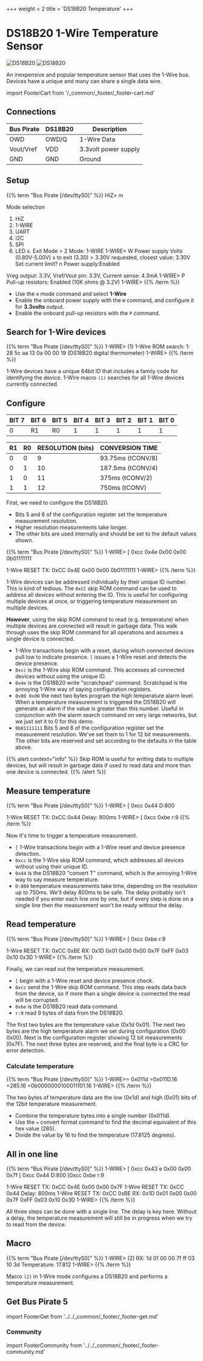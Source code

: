 +++
weight = 2
title = 'DS18B20 Temperature'
+++


# DS18B20 1-Wire Temperature Sensor

![DS18B20](./img/ds18b20-sch2.png) ![DS18B20](./img/ds18b20-pin2.png) 

An inexpensive and popular temperature sensor that uses the 1-Wire bus. Devices have a unique and many can share a single data wire. 

import FooterCart from '/_common/_footer/_footer-cart.md'

<FooterCart/>

## Connections

|Bus Pirate|DS18B20|Description|
|-|-|-|
|OWD|OWD/Q|1-Wire Data|
|Vout/Vref|VDD|3.3volt power supply|
|GND|GND|Ground|

## Setup

{{% term "Bus Pirate [/dev/ttyS0]" %}}
<span className="bp-prompt">HiZ></span> m

<span className="bp-info">Mode selection</span>
 1. <span className="bp-info">HiZ</span>
 2. <span className="bp-info">1-WIRE</span>
 3. <span className="bp-info">UART</span>
 4. <span className="bp-info">I2C</span>
 5. <span className="bp-info">SPI</span>
 6. <span className="bp-info">LED</span>
 x. <span className="bp-info">Exit</span>
<span className="bp-prompt">Mode ></span> 2
<span className="bp-info">Mode:</span> 1-WIRE
<span className="bp-prompt">1-WIRE></span> W
<span className="bp-info">Power supply
Volts (0.80V-5.00V)</span>
<span className="bp-prompt">x to exit (3.30) ></span> 
<span className="bp-float">3.30</span>V<span className="bp-info"> requested, closest value: <span className="bp-float">3.30</span></span>V
Set current limit?
n
<span className="bp-info">Power supply:</span>Enabled
<span className="bp-info">
Vreg output: <span className="bp-float">3.3</span></span>V<span className="bp-info">, Vref/Vout pin: <span className="bp-float">3.3</span></span>V<span className="bp-info">, Current sense: <span className="bp-float">4.3</span></span>mA<span className="bp-info">
</span>
<span className="bp-prompt">1-WIRE></span> P
<span className="bp-info">Pull-up resistors:</span> Enabled (10K ohms @ <span className="bp-float">3.2</span>V)
<span className="bp-prompt">1-WIRE></span>
{{% /term %}}

- Use the ```m``` mode command and select **1-Wire**
- Enable the onboard power supply with the ```W``` command, and configure it for **3.3volts** output.
- Enable the onboard pull-up resistors with the ```P``` command.

## Search for 1-Wire devices

{{% term "Bus Pirate [/dev/ttyS0]" %}}
<span className="bp-prompt">1-WIRE></span> (1)
1-Wire ROM search:
1: 28 5c aa 13 0a 00 00 19 (DS18B20 digital thermometer)
<span className="bp-prompt">1-WIRE></span> 
{{% /term %}}

1-Wire devices have a unique 64bit ID that includes a family code for identifying the device. 1-Wire macro ```(1)``` searches for all 1-Wire devices currently connected.

## Configure

|BIT 7| BIT 6| BIT 5| BIT 4| BIT 3| BIT 2| BIT 1| BIT 0|
|-|-|-|-|-|-|-|-|
|0|R1|R0|1| 1| 1| 1| 1|

|R1|R0|RESOLUTION (bits)|CONVERSION TIME|
|---|---|---|---|
|0|0|9|93.75ms (tCONV/8)|
|0|1|10|187.5ms (tCONV/4)|
|1|0|11|375ms (tCONV/2)|
|1|1|12|750ms (tCONV)|

First, we need to configure the DS18B20. 
- Bits 5 and 6 of the configuration register set the temperature measurement resolution. 
- Higher resolution measurements take longer.
- The other bits are used internally and should be set to the default values shown.

{{% term "Bus Pirate [/dev/ttyS0]" %}}
<span className="bp-prompt">1-WIRE></span> [ 0xcc 0x4e 0x00 0x00 0b01111111

1-Wire RESET
<span className="bp-info">TX:</span> 0x<span className="bp-float">CC</span> 0x<span className="bp-float">4E</span> 0x<span className="bp-float">00</span> 0x<span className="bp-float">00</span> 0b0111<span className="bp-float">1111</span> 
<span className="bp-prompt">1-WIRE></span>
{{% /term %}}

1-Wire devices can be addressed individually by their unique ID number. This is kind of tedious. The ```0xCC``` skip ROM command can be used to address all devices without entering the ID. This is useful for configuring multiple devices at once, or triggering temperature measurement  on multiple devices. 

**However**, using the skip ROM command to read (e.g. temperature) when multiple devices are connected will result in garbage data. This walk through uses the skip ROM command for all operations and assumes a single device is connected.

- 1-Wire transactions begin with a reset, during which connected devices pull low to indicate presence. ```[``` issues a 1-Wire reset and detects the device presence.
- ```0xcc``` is the 1-Wire skip ROM command. This accesses all connected devices without using the unique ID.
- ```0x4e``` is the DS18B20 write "scratchpad" command. Scratchpad is the annoying 1-Wire way of saying configuration registers.
- ```0x00 0x00``` the next two bytes program the high temperature alarm level. When a temperature measurement is triggered the DS18B20 will generate an alarm if the value is greater than this number. Useful in conjunction with the alarm search command on very large networks, but we just set it to 0 for this demo.
- ```0b01111111``` Bits 5 and 6 of the configuration register set the measurement resolution. We've set them to 1 for 12 bit measurements. The other bits are reserved and set according to the defaults in the table above.

{{% alert context="info" %}}
Skip ROM is useful for writing data to multiple devices, but will result in garbage data if used to read data and more than one device is connected.
{{% /alert %}}

## Measure temperature

{{% term "Bus Pirate [/dev/ttyS0]" %}}
<span className="bp-prompt">1-WIRE></span> [ 0xcc 0x44 D:800

1-Wire RESET
<span className="bp-info">TX:</span> 0x<span className="bp-float">CC</span> 0x<span className="bp-float">44</span> 
<span className="bp-info">Delay:</span> <span className="bp-float">800</span>ms
<span className="bp-prompt">1-WIRE></span> [ 0xcc 0xbe r:9
{{% /term %}}

Now it's time to trigger a temperature measurement.
- ```[``` 1-Wire transactions begin with a 1-Wire reset and device presence detection.
- ```0xcc``` is the 1-Wire skip ROM command, which addresses all devices without using their unique ID.
- ```0x44``` is the DS18B20 "convert T" command, which is the annoying 1-Wire way to say measure temperature.
- ```D:800``` temperature measurements take time, depending on the resolution up to 750ms. We'll delay 800ms to be safe. The delay probably isn't needed if you enter each line one by one, but if every step is done on a single line then the measurement won't be ready without the delay.

## Read temperature
{{% term "Bus Pirate [/dev/ttyS0]" %}}
<span className="bp-prompt">1-WIRE></span> [ 0xcc 0xbe r:9

1-Wire RESET
<span className="bp-info">TX:</span> 0x<span className="bp-float">CC</span> 0x<span className="bp-float">BE</span> 
<span className="bp-info">RX:</span> 0x<span className="bp-float">1D</span> 0x<span className="bp-float">01</span> 0x<span className="bp-float">00</span> 0x<span className="bp-float">00</span> 0x<span className="bp-float">7F</span> 0x<span className="bp-float">FF</span> 0x<span className="bp-float">03</span> 0x<span className="bp-float">10</span> 
    0x<span className="bp-float">3D</span> 
<span className="bp-prompt">1-WIRE></span> 
{{% /term %}}

Finally, we can read out the temperature measurement.
- ```[``` begin with a 1-Wire reset and device presence check.
- ```0xcc``` send the 1-Wire skip ROM command. This step reads data back from the device, so if more than a single device is connected the read will be corrupted.
- ```0xbe``` is the DS18B20 read data command.
- ```r:9``` read 9 bytes of data from the DS18B20. 

The first two bytes are the temperature value (0x1d 0x01). The next two bytes are the high temperature alarm we set during configuration (0x00 0x00). Next is the configuration register showing 12 bit measurements (0x7F). The next three bytes are reserved, and the final byte is a CRC for error detection.

### Calculate temperature

{{% term "Bus Pirate [/dev/ttyS0]" %}}
<span className="bp-prompt">1-WIRE></span>= 0x011d
 =0x011D.16 =285.16 =0b0000000100011101.16
<span className="bp-prompt">1-WIRE></span>
{{% /term %}}

The two bytes of temperature data are the low (0x1d) and high (0x01) bits of the 12bit temperature measurement.
- Combine the temperature bytes into a single number (0x011d).
- Use the ```=``` convert format command to find the decimal equivalent of this hex value (285).
- Divide the value by 16 to find the temperature (17.8125 degrees).

## All in one line

{{% term "Bus Pirate [/dev/ttyS0]" %}}
<span className="bp-prompt">1-WIRE></span> [ 0xcc 0x43 e 0x00 0x00 0x7f [ 0xcc 0x44 D:800 [0xcc 0xbe r:9

1-Wire RESET
<span className="bp-info">TX:</span> 0x<span className="bp-float">CC</span> 0x<span className="bp-float">4E</span> 0x<span className="bp-float">00</span> 0x<span className="bp-float">00</span> 0x<span className="bp-float">7F</span> 
1-Wire RESET
<span className="bp-info">TX:</span> 0x<span className="bp-float">CC</span> 0x<span className="bp-float">44</span> 
<span className="bp-info">Delay:</span> <span className="bp-float">800</span>ms
1-Wire RESET
<span className="bp-info">TX:</span> 0x<span className="bp-float">CC</span> 0x<span className="bp-float">BE</span> 
<span className="bp-info">RX:</span> 0x<span className="bp-float">1D</span> 0x<span className="bp-float">01</span> 0x<span className="bp-float">00</span> 0x<span className="bp-float">00</span> 0x<span className="bp-float">7F</span> 0x<span className="bp-float">FF</span> 0x<span className="bp-float">03</span> 0x<span className="bp-float">10</span> 
    0x<span className="bp-float">3D</span> 
<span className="bp-prompt">1-WIRE></span> 
{{% /term %}}

All three steps can be done with a single line. The delay is key here. Without a delay, the temperature measurement will still be in progress when we try to read from the device.

## Macro

{{% term "Bus Pirate [/dev/ttyS0]" %}}
<span className="bp-prompt">1-WIRE></span> (2)
RX: 1d 01 00 00 7f ff 03 10 3d
Temperature: 17.812
<span className="bp-prompt">1-WIRE></span> 
{{% /term %}}

Macro ```(2)``` in 1-Wire mode configures a DS18B20 and performs a temperature measurement.

## Get Bus Pirate 5
import FooterGet from '../../_common/_footer/_footer-get.md'

<FooterGet/>

### Community
import FooterCommunity from '../../_common/_footer/_footer-community.md'

<FooterCommunity/>